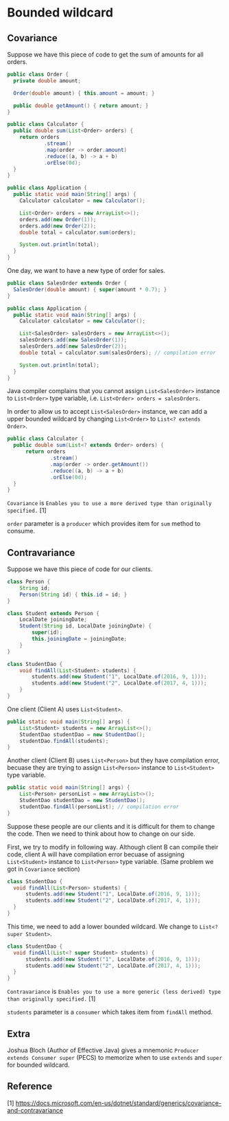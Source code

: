 # Bounded wildcard

## Covariance

Suppose we have this piece of code to get the sum of amounts for all orders.

```java
public class Order {
  private double amount;

  Order(double amount) { this.amount = amount; }

  public double getAmount() { return amount; }
}

public class Calculator {
  public double sum(List<Order> orders) {
    return orders
            .stream()
            .map(order -> order.amount)
            .reduce((a, b) -> a + b)
            .orElse(0d);
  }
}

public class Application {
  public static void main(String[] args) {
    Calculator calculator = new Calculator();

    List<Order> orders = new ArrayList<>();
    orders.add(new Order(1));
    orders.add(new Order(2));
    double total = calculator.sum(orders);

    System.out.println(total);
  }
}
```

One day, we want to have a new type of order for sales.

```java
public class SalesOrder extends Order {
  SalesOrder(double amount) { super(amount * 0.7); }
}

public class Application {
  public static void main(String[] args) {
    Calculator calculator = new Calculator();

    List<SalesOrder> salesOrders = new ArrayList<>();
    salesOrders.add(new SalesOrder(1));
    salesOrders.add(new SalesOrder(2));
    double total = calculator.sum(salesOrders); // compilation error

    System.out.println(total);
  }
}
```

Java compiler complains that you cannot assign `List<SalesOrder>` instance to `List<Order>` type variable, i.e. `List<Order> orders = salesOrders`.

In order to allow us to accept `List<SalesOrder>` instance, we can add a upper bounded wildcard by changing `List<Order>` to `List<? extends Order>`.

```java
public class Calculator {
  public double sum(List<? extends Order> orders) {
      return orders
              .stream()
              .map(order -> order.getAmount())
              .reduce((a, b) -> a + b)
              .orElse(0d);
  }
}
```

`Covariance` is `Enables you to use a more derived type than originally specified.` [1]

`order` parameter is a `producer` which provides item for `sum` method to consume.

## Contravariance

Suppose we have this piece of code for our clients.

```java
class Person {
    String id;
    Person(String id) { this.id = id; }
}

class Student extends Person {
    LocalDate joiningDate;
    Student(String id, LocalDate joiningDate) {
        super(id);
        this.joiningDate = joiningDate;
    }
}

class StudentDao {
    void findAll(List<Student> students) {
        students.add(new Student("1", LocalDate.of(2016, 9, 1)));
        students.add(new Student("2", LocalDate.of(2017, 4, 1)));
    }
}
```

One client (Client A) uses `List<Student>`.

```java
public static void main(String[] args) {
    List<Student> students = new ArrayList<>();
    StudentDao studentDao = new StudentDao();
    studentDao.findAll(students);
}
```

Another client (Client B) uses `List<Person>` but they have compilation error, becuase they are trying to assign `List<Person>` instance to `List<Student>` type variable.

```java
public static void main(String[] args) {
    List<Person> personList = new ArrayList<>();
    StudentDao studentDao = new StudentDao();
    studentDao.findAll(personList); // compilation error
}
```

Suppose these people are our clients and it is difficult for them to change the code. Then we need to think about how to change on our side.

First, we try to modify in following way. Although client B can compile their code, client A will have compilation error becuase of assigning `List<Student>` instance to `List<Person>` type variable. (Same problem we got in `Covariance` section)

```java
class StudentDao {
  void findAll(List<Person> students) {
      students.add(new Student("1", LocalDate.of(2016, 9, 1)));
      students.add(new Student("2", LocalDate.of(2017, 4, 1)));
  }
}
```

This time, we need to add a lower bounded wildcard. We change to `List<? super Student>`.

```java
class StudentDao {
  void findAll(List<? super Student> students) {
      students.add(new Student("1", LocalDate.of(2016, 9, 1)));
      students.add(new Student("2", LocalDate.of(2017, 4, 1)));
  }
}
```

`Contravariance` is `Enables you to use a more generic (less derived) type than originally specified.` [1]

`students` parameter is a `consumer` which takes item from `findAll` method.

## Extra

Joshua Bloch (Author of Effective Java) gives a mnemonic `Producer extends Consumer super` (PECS) to memorize when to use `extends` and `super` for bounded wildcard.

## Reference

[1] https://docs.microsoft.com/en-us/dotnet/standard/generics/covariance-and-contravariance
